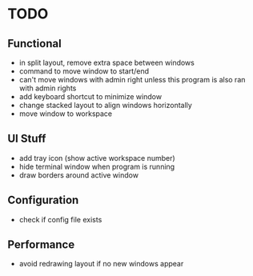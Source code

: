 # TODO

## Functional

-   in split layout, remove extra space between windows
-   command to move window to start/end
-   can't move windows with admin right unless this program is also ran with admin rights
-   add keyboard shortcut to minimize window
-   change stacked layout to align windows horizontally
-   move window to workspace

## UI Stuff

-   add tray icon (show active workspace number)
-   hide terminal window when program is running
-   draw borders around active window

## Configuration

-   check if config file exists

## Performance

-   avoid redrawing layout if no new windows appear
